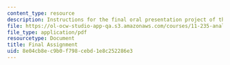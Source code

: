 ```yaml
---
content_type: resource
description: Instructions for the final oral presentation project of the course.
file: https://ol-ocw-studio-app-qa.s3.amazonaws.com/courses/11-235-analyzing-projects-and-organizations-fall-2009/8e04cb8ec9b0f798cebd1e8c252286e3_MIT11_235F09_final_assign.pdf
file_type: application/pdf
resourcetype: Document
title: Final Assignment
uid: 8e04cb8e-c9b0-f798-cebd-1e8c252286e3
---
```

